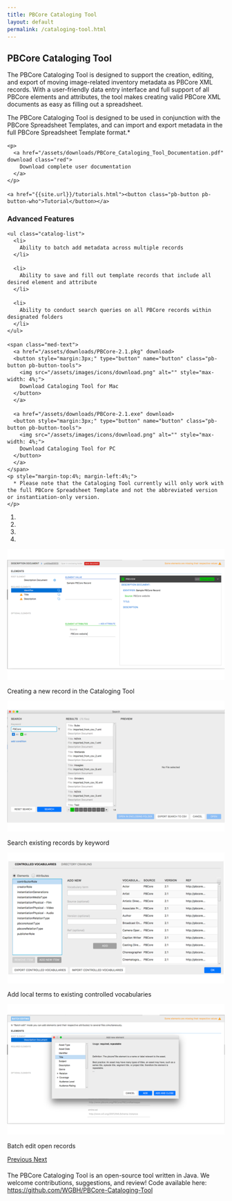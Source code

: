 ```yaml
---
title: PBCore Cataloging Tool
layout: default
permalink: /cataloging-tool.html
---
```

<div class="row">
  <div class="col-md-12">
    <h2 class="red title">
      PBCore Cataloging Tool
    </h2>
  </div>
</div>
<div class="row">
  <div class="col-md-6">
    <p>
      The PBCore Cataloging Tool is designed to support the creation, editing, and export of moving image-related inventory metadata as PBCore XML records. With a user-friendly data entry interface and full support of all PBCore elements and attributes, the tool makes creating valid PBCore XML documents as easy as filling out
      a spreadsheet.
    </p>
    <p>
      The PBCore Cataloging Tool is designed to be used in conjunction with the PBCore Spreadsheet Templates, and can import and export metadata in the full PBCore Spreadsheet Template format.*
    </p>

    <p>
      <a href="/assets/downloads/PBCore_Cataloging_Tool_Documentation.pdf" download class="red">
        Download complete user documentation
      </a>
    </p>

    <a href="{{site.url}}/tutorials.html"><button class="pb-button pb-button-who">Tutorial</button></a>
  </div>

  <div class="col-md-6">
    <h3>
      Advanced Features
    </h3>

    <ul class="catalog-list">
      <li>
        Ability to batch add metadata across multiple records
      </li>

      <li>
        Ability to save and fill out template records that include all desired element and attribute
      </li>

      <li>
        Ability to conduct search queries on all PBCore records within designated folders
      </li>
    </ul>

    <span class="med-text">
      <a href="/assets/downloads/PBCore-2.1.pkg" download>
      <button style="margin:3px;" type="button" name="button" class="pb-button pb-button-tools">
        <img src="/assets/images/icons/download.png" alt="" style="max-width: 4%;">
        Download Cataloging Tool for Mac
      </button>
      </a>

      <a href="/assets/downloads/PBCore-2.1.exe" download>
      <button style="margin:3px;" type="button" name="button" class="pb-button pb-button-tools">
        <img src="/assets/images/icons/download.png" alt="" style="max-width: 4%;">
        Download Cataloging Tool for PC
      </button>
      </a>
    </span>
    <p style="margin-top:4%; margin-left:4%;">
      * Please note that the Cataloging Tool currently will only work with the full PBCore Spreadsheet Template and not the abbreviated version or instantiation-only version.
    </p>

  </div>
</div>

<div class="row">
  <div class="col-md-10">
    <div id="carouselExampleIndicators" class="carousel slide" data-ride="carousel" data-interval="false">
      <ol class="carousel-indicators">
        <li data-target="#carouselExampleIndicators" data-slide-to="0" class="active"></li>
        <li data-target="#carouselExampleIndicators" data-slide-to="1"></li>
        <li data-target="#carouselExampleIndicators" data-slide-to="2"></li>
        <li data-target="#carouselExampleIndicators" data-slide-to="3"></li>
      </ol>
      <div class="carousel-inner">
        <div class="carousel-item active">
          <img class="d-block w-100" src="/assets/images/pbcore_cataloging_tool_1.png" alt="First slide">
          <div class="carousel-caption d-none d-md-block red-back">
            <p class="white">Creating a new record in the Cataloging Tool</p>
          </div>
        </div>
        <div class="carousel-item">
          <img class="d-block w-100" src="/assets/images/pbcore_cataloging_tool_2.png" alt="Second slide">
          <div class="carousel-caption d-none d-md-block red-back">
            <p class="white">Search existing records by keyword</p>
          </div>
        </div>
        <div class="carousel-item">
          <img class="d-block w-100" src="/assets/images/pbcore_cataloging_tool_3.png" alt="Third slide">
          <div class="carousel-caption d-none d-md-block red-back">
            <p class="white">Add local terms to existing controlled vocabularies</p>
          </div>
        </div>
        <div class="carousel-item">
          <img class="d-block w-100" src="/assets/images/pbcore_cataloging_tool_4.png" alt="Fourth slide">
          <div class="carousel-caption d-none d-md-block red-back">
            <p class="white">Batch edit open records</p>
          </div>
        </div>
      </div>
      <a class="carousel-control-prev" href="#carouselExampleIndicators" role="button" data-slide="prev">
        <span class="carousel-control-prev-icon" aria-hidden="true"></span>
        <span class="sr-only">Previous</span>
      </a>
      <a class="carousel-control-next" href="#carouselExampleIndicators" role="button" data-slide="next">
        <span class="carousel-control-next-icon" aria-hidden="true"></span>
        <span class="sr-only">Next</span>
      </a>
    </div>
  </div>
  <div class="col-md-6">
  </div>
</div>

<div class="row"  style="margin-top:4%;">
  <div class="col-md-12">
    The PBCore Cataloging Tool is an open-source tool written in Java. We welcome contributions, suggestions, and review! Code available here: <a class="red" href="https://github.com/WGBH/PBCore-Cataloging-Tool">https://github.com/WGBH/PBCore-Cataloging-Tool</a>
  </div>
</div>
